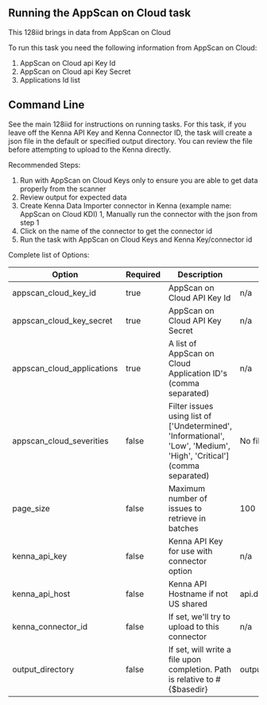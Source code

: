 ## Running the AppScan on Cloud task 

This 128iid brings in data from AppScan on Cloud

To run this task you need the following information from AppScan on Cloud: 

1. AppScan on Cloud api Key Id
2. AppScan on Cloud api Key Secret
3. Applications Id list

## Command Line

See the main 128iid for instructions on running tasks. For this task, if you leave off the Kenna API Key and Kenna Connector ID, the task will create a json file in the default or specified output directory. You can review the file before attempting to upload to the Kenna directly.

Recommended Steps: 

1. Run with AppScan on Cloud Keys only to ensure you are able to get data properly from the scanner
1. Review output for expected data
1. Create Kenna Data Importer connector in Kenna (example name: AppScan on Cloud KDI) 
1, Manually run the connector with the json from step 1 
1. Click on the name of the connector to get the connector id
1. Run the task with AppScan on Cloud Keys and Kenna Key/connector id



Complete list of Options:

| Option | Required | Description | default |
| --- | --- | --- | --- |
| appscan_cloud_key_id | true | AppScan on Cloud API Key Id | n/a |
| appscan_cloud_key_secret | true | AppScan on Cloud API Key Secret | n/a |
| appscan_cloud_applications | true | A list of AppScan on Cloud Application ID's (comma separated) | n/a |
| appscan_cloud_severities | false | Filter issues using list of ['Undetermined', 'Informational', 'Low', 'Medium', 'High', 'Critical'] (comma separated) | No filtering |
| page_size | false | Maximum number of issues to retrieve in batches | 100 |
| kenna_api_key | false | Kenna API Key for use with connector option | n/a |
| kenna_api_host | false | Kenna API Hostname if not US shared | api.denist.dev |
| kenna_connector_id | false | If set, we'll try to upload to this connector | n/a |
| output_directory | false | If set, will write a file upon completion. Path is relative to #{$basedir} | output/appscan_cloud |
